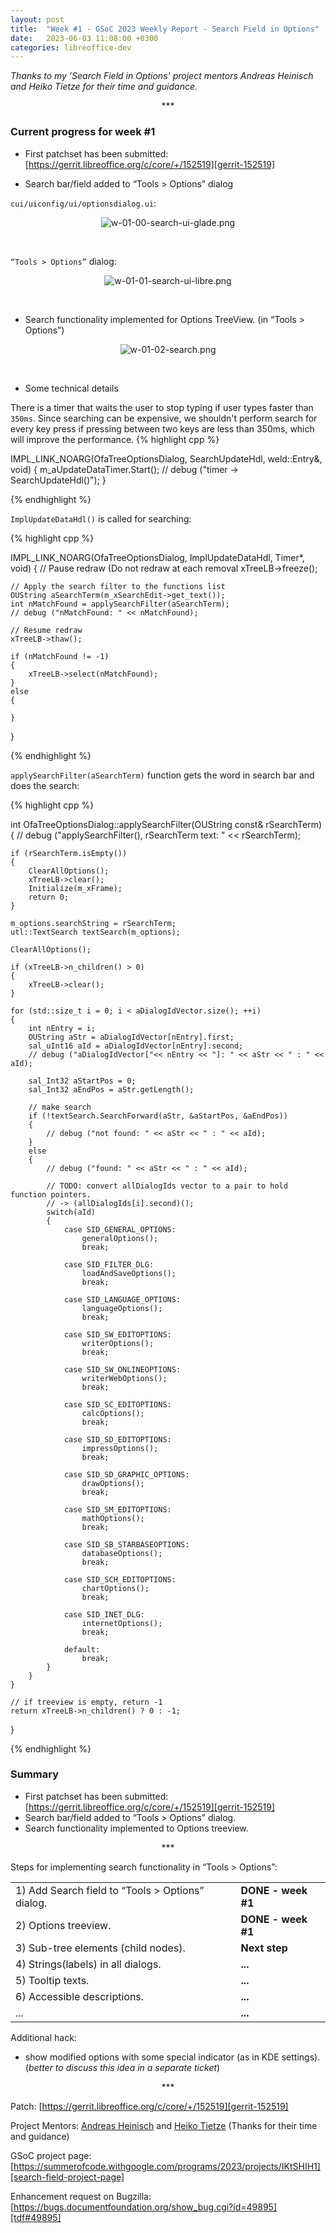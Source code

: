 ```yaml
---
layout: post
title:  "Week #1 - GSoC 2023 Weekly Report - Search Field in Options"
date:   2023-06-03 11:08:00 +0300
categories: libreoffice-dev
---
```


_Thanks to my 'Search Field in Options' project mentors Andreas Heinisch and Heiko Tietze for their time and guidance._

<p align="center">
    ***
</p>

### Current progress for week #1

- First patchset has been submitted: [https://gerrit.libreoffice.org/c/core/+/152519][gerrit-152519]

- Search bar/field added to “Tools > Options” dialog

`cui/uiconfig/ui/optionsdialog.ui`:
<p align="center">
  <img src="../../../../folder/libreoffice-png/w-01-00-search-ui-glade.png" alt="w-01-00-search-ui-glade.png"/>
</p><br>

`“Tools > Options”` dialog:

<p align="center">
  <img src="../../../../folder/libreoffice-png/w-01-01-search-ui-libre.png" alt="w-01-01-search-ui-libre.png"/>
</p><br>

- Search functionality implemented for Options TreeView. (in “Tools > Options”)

<p align="center">
  <img src="../../../../folder/libreoffice-png/w-01-02-search.png" alt="w-01-02-search.png"/>
</p><br>

- Some technical details

There is a timer that waits the user to stop typing if user types faster than `350ms`. Since searching can be expensive, we shouldn't perform search for every key press if pressing between two keys are less than 350ms, which will improve the performance.
{% highlight cpp %}

IMPL_LINK_NOARG(OfaTreeOptionsDialog, SearchUpdateHdl, weld::Entry&, void)
{
    m_aUpdateDataTimer.Start();
    // debug ("timer -> SearchUpdateHdl()");
}

{% endhighlight %}

`ImplUpdateDataHdl()` is called for searching:

{% highlight cpp %}

IMPL_LINK_NOARG(OfaTreeOptionsDialog, ImplUpdateDataHdl, Timer*, void)
{
    // Pause redraw (Do not redraw at each removal
    xTreeLB->freeze();

    // Apply the search filter to the functions list
    OUString aSearchTerm(m_xSearchEdit->get_text());
    int nMatchFound = applySearchFilter(aSearchTerm);
    // debug ("nMatchFound: " << nMatchFound);

    // Resume redraw
    xTreeLB->thaw();

    if (nMatchFound != -1)
    {
        xTreeLB->select(nMatchFound);
    }
    else
    {

    }
}

{% endhighlight %}

`applySearchFilter(aSearchTerm)` function gets the word in search bar and does the search:

{% highlight cpp %}

int OfaTreeOptionsDialog::applySearchFilter(OUString const& rSearchTerm)
{
    // debug ("applySearchFilter(), rSearchTerm text: " << rSearchTerm);

    if (rSearchTerm.isEmpty())
    {
        ClearAllOptions();
        xTreeLB->clear();
        Initialize(m_xFrame);
        return 0;
    }

    m_options.searchString = rSearchTerm;
    utl::TextSearch textSearch(m_options);

    ClearAllOptions();

    if (xTreeLB->n_children() > 0)
    {
        xTreeLB->clear();
    }

    for (std::size_t i = 0; i < aDialogIdVector.size(); ++i)
    {
        int nEntry = i;
        OUString aStr = aDialogIdVector[nEntry].first;
        sal_uInt16 aId = aDialogIdVector[nEntry].second;
        // debug ("aDialogIdVector["<< nEntry << "]: " << aStr << " : " << aId);

        sal_Int32 aStartPos = 0;
        sal_Int32 aEndPos = aStr.getLength();

        // make search
        if (!textSearch.SearchForward(aStr, &aStartPos, &aEndPos))
        {
            // debug ("not found: " << aStr << " : " << aId);
        }
        else
        {
            // debug ("found: " << aStr << " : " << aId);

            // TODO: convert allDialogIds vector to a pair to hold function pointers.
            // -> (allDialogIds[i].second)();
            switch(aId)
            {
                case SID_GENERAL_OPTIONS:
                    generalOptions();
                    break;

                case SID_FILTER_DLG:
                    loadAndSaveOptions();
                    break;

                case SID_LANGUAGE_OPTIONS:
                    languageOptions();
                    break;

                case SID_SW_EDITOPTIONS:
                    writerOptions();
                    break;

                case SID_SW_ONLINEOPTIONS:
                    writerWebOptions();
                    break;

                case SID_SC_EDITOPTIONS:
                    calcOptions();
                    break;

                case SID_SD_EDITOPTIONS:
                    impressOptions();
                    break;

                case SID_SD_GRAPHIC_OPTIONS:
                    drawOptions();
                    break;

                case SID_SM_EDITOPTIONS:
                    mathOptions();
                    break;

                case SID_SB_STARBASEOPTIONS:
                    databaseOptions();
                    break;

                case SID_SCH_EDITOPTIONS:
                    chartOptions();
                    break;

                case SID_INET_DLG:
                    internetOptions();
                    break;

                default:
                    break;
            }
        }
    }

    // if treeview is empty, return -1
    return xTreeLB->n_children() ? 0 : -1;
}

{% endhighlight %}

### Summary

- First patchset has been submitted: [https://gerrit.libreoffice.org/c/core/+/152519][gerrit-152519]
- Search bar/field added to “Tools > Options” dialog.
- Search functionality implemented to Options treeview.

<p align="center">
    ***
</p>

Steps for implementing search functionality in “Tools > Options”:

<table>
    <tbody>
        <tr>
            <td>1) Add Search field to “Tools > Options” dialog.</td>
            <td><b>DONE - week #1</b></td>
        </tr>
        <tr>
            <td>2) Options treeview.</td>
            <td><b>DONE - week #1</b></td>
        </tr>
        <tr>
            <td>3) Sub-tree elements (child nodes).</td>
            <td><b>Next step</b></td>
        </tr>
        <tr>
            <td>4) Strings(labels) in all dialogs.</td>
            <td><b>...</b></td>
        </tr>
        <tr>
            <td>5) Tooltip texts.</td>
            <td><b>...</b></td>
        </tr>
        <tr>
            <td>6) Accessible descriptions.</td>
            <td><b>...</b></td>
        </tr>
        <tr>
            <td>...</td>
            <td><b>...</b></td>
        </tr>
    </tbody>
</table>

Additional hack:
- show modified options with some special indicator (as in KDE settings). (_better to discuss this idea in a separate ticket_)

<p align="center">
    ***
</p>

Patch: [https://gerrit.libreoffice.org/c/core/+/152519][gerrit-152519]

Project Mentors: <u>Andreas Heinisch</u> and <u>Heiko Tietze</u> (Thanks for their time and guidance)

GSoC project page: [https://summerofcode.withgoogle.com/programs/2023/projects/IKtSHIH1][search-field-project-page]

Enhancement request on Bugzilla: [https://bugs.documentfoundation.org/show_bug.cgi?id=49895][tdf#49895]

[search-field-project-page]: https://summerofcode.withgoogle.com/programs/2023/projects/IKtSHIH1

[tdf#49895]: https://bugs.documentfoundation.org/show_bug.cgi?id=49895

[gerrit-152519]: https://gerrit.libreoffice.org/c/core/+/152519
